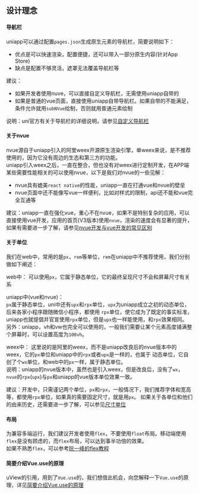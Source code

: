 ## 设计理念

#### 导航栏

uniapp可以通过配置`pages.json`生成原生元素的导航栏，简要说明如下：
- 优点是可以快速渲染，配置便捷，还可以带入一部分原生内容(针对App Store)
- 缺点是配置不够灵活，遮罩无法覆盖导航栏等

建议：
- 如果开发者使用nuve，可以直接自定义导航栏，无需使用uniapp自带的
- 如果是普通的vue页面，直接使用uniapp自带导航栏。如果自带的不能满足，条件允许就用`subNVue`绘制，否则就用普通元素绘制

说明：uni官方有关于导航栏的详细说明，请参见[自定义导航栏](https://uniapp.dcloud.io/collocation/pages?id=customnav)


#### 关于nvue

nvue源自于uniapp引入的阿里weex开源原生渲染引擎，单weex来说，是不推荐使用的，因为它没有周边的生态和第三方的功能。  
uniapp引入weex之后，一直在整合，但也没有对weex进行定制开发，在APP端某些需要性能相关的可以使用nvue，以下是我们对nvue的一些见解：
- nvue具有媲美`react native`的性能，uniapp一直在打通vue和nvue的壁垒
- nvue页面中还不能像写vue一样便利，比如对样式的限制，api还不能和vue完全互通等

建议：uniapp一直在强化vue，重心不在nvue，如果不是特别复杂的应用，可以直接使用vue开发，应用的首页(V3版本)使用`nvue`，渲染的速度会有显著的提升，
如果有需要进一步了解，请参见[nvue开发与vue开发的常见区别](https://uniapp.dcloud.io/use-weex?id=nvue开发与vue开发的常见区别)


#### 关于单位

我们在web中，常用的是`px`，`rem`等单位，`rem`在uniapp中不推荐使用，我们分别做如下阐述：  

web中：
可以使用`px`，它属于静态单位，它的最终呈现尺寸不会和屏幕尺寸有关系  

uniapp中(vue和nvue)：  
`px`属于静态单位，uni中还有`upx`和`rpx`单位，`upx`为uniapp成立之初的动态单位，后来各家小程序跟随微信小程序，都使用
`rpx`单位，使它成为了既定的事实标准，uniapp也就提倡并官宣使用`rpx`单位，但是`upx`也一样能使用，和`rpx`效果相同。  
另外：uniapp，vh和vw也完全可以使用的，一般我们需要让某个元素高度铺满整个屏幕时，可以设置高度为`100vh`。  

weex中：
这里说的是阿里的weex，而不是uniapp改良后的nvue版本中的weex，它的`px`单位和uniapp中的`rpx`或者`upx`是一样的，也属于
动态单位，它自创了个`wx`单位，和web中的`px`一样，属于静态单位。  
说明：uniapp的nvue版本中，虽然也是引入weex，但是改良后，没有了`wx`，`nvue`的`rpx`(`upx`)与`px`和uniapp的vue版本单位效果一致。  

建议：开发中，只需谨记两个单位，`px`和`rpx`，一般情况下，我们推荐字体和宽高等，都使用`rpx`单位，如果真的需要固定尺寸，就是用`px`。
如果关于各单位和他们的由来历史，还需要进一步了解，可以参见[尺寸单位](https://uniapp.dcloud.io/frame?id=尺寸单位)


#### 布局

为兼容多端运行，我们建议开发者使用`flex`，不要使用`float`布局。移动端使用`flex`是没有顾虑的，而`flex`布局，可以达到事半功倍的效果。  
如果不熟悉`flex`，可以参考[阮一峰的flex教程](http://www.ruanyifeng.com/blog/2015/07/flex-grammar.html)


#### 简要介绍Vue.use的原理 

uView的引用，用到了`Vue.use`的，我们想借此机会，向您解释一下`Vue.use`的原理，详见[简要介绍Vue.use的原理](/components/vueuse.html)
